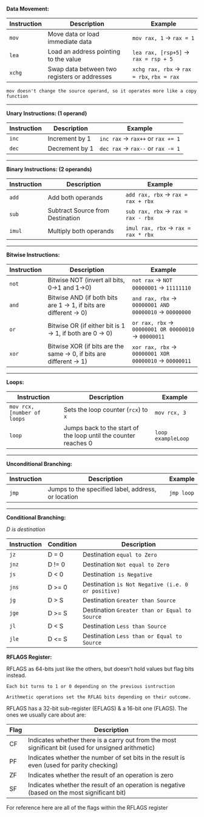 
**Data Movement:** 

| Instruction | Description                                  | Example                                    |
| ----------- | -------------------------------------------- | ------------------------------------------ |
| `mov`       | Move data or load immediate data             | `mov rax, 1` → `rax = 1`                   |
| `lea`       | Load an address pointing to the value        | `lea rax, [rsp+5]` → `rax = rsp + 5`       |
| `xchg`      | Swap data between two registers or addresses | `xchg rax, rbx` → `rax = rbx`, `rbx = rax` |

	mov doesn't change the source operand, so it operates more like a copy function

-------------------------------------------

**Unary Instructions: (1 operand)** 

| Instruction | Description    | Example                            |
| ----------- | -------------- | ---------------------------------- |
| `inc`       | Increment by 1 | `inc rax` -> `rax++` or `rax += 1` |
| `dec`       | Decrement by 1 | `dec rax` -> `rax--` or `rax -= 1` |

-------------------------------------------

**Binary Instructions: (2 operands)** 

| Instruction | Description                                | Example                               |
|-------------|--------------------------------------------|---------------------------------------|
| `add`       | Add both operands                         | `add rax, rbx` -> `rax = rax + rbx`   |
| `sub`       | Subtract Source from Destination           | `sub rax, rbx` -> `rax = rax - rbx`   |
| `imul`      | Multiply both operands                     | `imul rax, rbx` -> `rax = rax * rbx`  |

-------------------------------------------

**Bitwise Instructions:** 

| Instruction | Description                                                  | Example                                       |
|-------------|--------------------------------------------------------------|-----------------------------------------------|
| `not`       | Bitwise NOT (invert all bits, 0->1 and 1->0)               | `not rax` -> `NOT 00000001` -> `11111110`     |
| `and`       | Bitwise AND (if both bits are 1 -> 1, if bits are different -> 0) | `and rax, rbx` -> `00000001 AND 00000010` -> `00000000` |
| `or`        | Bitwise OR (if either bit is 1 -> 1, if both are 0 -> 0)   | `or rax, rbx` -> `00000001 OR 00000010` -> `00000011` |
| `xor`       | Bitwise XOR (if bits are the same -> 0, if bits are different -> 1) | `xor rax, rbx` -> `00000001 XOR 00000010` -> `00000011` |

-------------------------------------------

**Loops:** 

| Instruction                 | Description                                                     | Example            |
| --------------------------- | --------------------------------------------------------------- | ------------------ |
| `mov rcx, [number of loops` | Sets the loop counter (`rcx`) to `x`                            | `mov rcx, 3`       |
| `loop`                      | Jumps back to the start of the loop until the counter reaches 0 | `loop exampleLoop` |

-------------------------------------------


**Unconditional Branching:** 

| Instruction | Description                                | Example       |
|-------------|--------------------------------------------|---------------|
| `jmp`       | Jumps to the specified label, address, or location | `jmp loop` |

-------------------------------------------

**Conditional Branching:** 

*D is destination*

| Instruction | Condition | Description                                        |
| ----------- | --------- | -------------------------------------------------- |
| `jz`        | D = 0     | Destination `equal to Zero`                        |
| `jnz`       | D != 0    | Destination `Not equal to Zero`                    |
| `js`        | D < 0     | Destination` is Negative`                          |
| `jns`       | D >= 0    | Destination `is Not Negative (i.e. 0 or positive)` |
| `jg`        | D > S     | Destination `Greater than Source`                  |
| `jge`       | D >= S    | Destination `Greater than or Equal to Source`      |
| `jl`        | D < S     | Destination `Less than Source`                     |
| `jle`       | D <= S    | Destination `Less than or Equal to Source`         |


**RFLAGS Register:** 

RFLAGS as 64-bits just like the others, but doesn't hold values but flag bits instead. 

	Each bit turns to 1 or 0 depending on the previous isntruction

	Arithmetic operations set the RFLAG bits depending on their outcome. 


RFLAGS has a 32-bit sub-register (EFLAGS) & a 16-bit one (FLAGS). The ones we usually care about are: 

| Flag | Description                                      |
|------|--------------------------------------------------|
| CF   | Indicates whether there is a carry out from the most significant bit (used for unsigned arithmetic) |
| PF   | Indicates whether the number of set bits in the result is even (used for parity checking) |
| ZF   | Indicates whether the result of an operation is zero |
| SF   | Indicates whether the result of an operation is negative (based on the most significant bit) |

For reference here are all of the flags within the RFLAGS register

